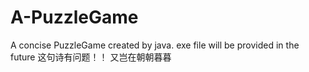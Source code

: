 # A-PuzzleGame
A concise PuzzleGame created by java.
exe file will be provided in the future
这句诗有问题！！
又岂在朝朝暮暮